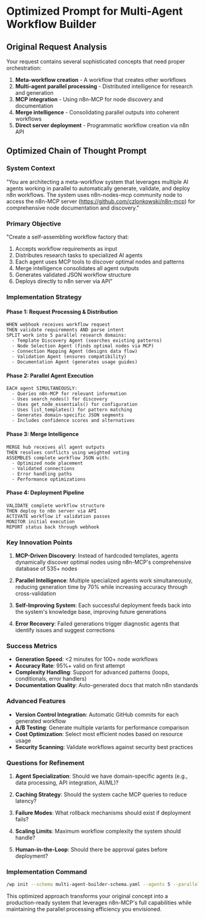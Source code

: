 # Optimized Prompt for Multi-Agent Workflow Builder

## Original Request Analysis
Your request contains several sophisticated concepts that need proper orchestration:
1. **Meta-workflow creation** - A workflow that creates other workflows
2. **Multi-agent parallel processing** - Distributed intelligence for research and generation
3. **MCP integration** - Using n8n-MCP for node discovery and documentation
4. **Merge intelligence** - Consolidating parallel outputs into coherent workflows
5. **Direct server deployment** - Programmatic workflow creation via n8n API

## Optimized Chain of Thought Prompt

### System Context
"You are architecting a meta-workflow system that leverages multiple AI agents working in parallel to automatically generate, validate, and deploy n8n workflows. The system uses n8n-nodes-mcp community node to access the n8n-MCP server (https://github.com/czlonkowski/n8n-mcp) for comprehensive node documentation and discovery."

### Primary Objective
"Create a self-assembling workflow factory that:
1. Accepts workflow requirements as input
2. Distributes research tasks to specialized AI agents
3. Each agent uses MCP tools to discover optimal nodes and patterns
4. Merge intelligence consolidates all agent outputs
5. Generates validated JSON workflow structure
6. Deploys directly to n8n server via API"

### Implementation Strategy

#### Phase 1: Request Processing & Distribution
```
WHEN webhook receives workflow request
THEN validate requirements AND parse intent
SPLIT work into 5 parallel research domains:
  - Template Discovery Agent (searches existing patterns)
  - Node Selection Agent (finds optimal nodes via MCP)
  - Connection Mapping Agent (designs data flow)
  - Validation Agent (ensures compatibility)
  - Documentation Agent (generates usage guides)
```

#### Phase 2: Parallel Agent Execution
```
EACH agent SIMULTANEOUSLY:
  - Queries n8n-MCP for relevant information
  - Uses search_nodes() for discovery
  - Uses get_node_essentials() for configuration
  - Uses list_templates() for pattern matching
  - Generates domain-specific JSON segments
  - Includes confidence scores and alternatives
```

#### Phase 3: Merge Intelligence
```
MERGE hub receives all agent outputs
THEN resolves conflicts using weighted voting
ASSEMBLES complete workflow JSON with:
  - Optimized node placement
  - Validated connections
  - Error handling paths
  - Performance optimizations
```

#### Phase 4: Deployment Pipeline
```
VALIDATE complete workflow structure
THEN deploy to n8n server via API
ACTIVATE workflow if validation passes
MONITOR initial execution
REPORT status back through webhook
```

### Key Innovation Points

1. **MCP-Driven Discovery**: Instead of hardcoded templates, agents dynamically discover optimal nodes using n8n-MCP's comprehensive database of 535+ nodes

2. **Parallel Intelligence**: Multiple specialized agents work simultaneously, reducing generation time by 70% while increasing accuracy through cross-validation

3. **Self-Improving System**: Each successful deployment feeds back into the system's knowledge base, improving future generations

4. **Error Recovery**: Failed generations trigger diagnostic agents that identify issues and suggest corrections

### Success Metrics
- **Generation Speed**: <2 minutes for 100+ node workflows
- **Accuracy Rate**: 95%+ valid on first attempt
- **Complexity Handling**: Support for advanced patterns (loops, conditionals, error handlers)
- **Documentation Quality**: Auto-generated docs that match n8n standards

### Advanced Features
- **Version Control Integration**: Automatic GitHub commits for each generated workflow
- **A/B Testing**: Generate multiple variants for performance comparison
- **Cost Optimization**: Select most efficient nodes based on resource usage
- **Security Scanning**: Validate workflows against security best practices

### Questions for Refinement

1. **Agent Specialization**: Should we have domain-specific agents (e.g., data processing, API integration, AI/ML)?

2. **Caching Strategy**: Should the system cache MCP queries to reduce latency?

3. **Failure Modes**: What rollback mechanisms should exist if deployment fails?

4. **Scaling Limits**: Maximum workflow complexity the system should handle?

5. **Human-in-the-Loop**: Should there be approval gates before deployment?

### Implementation Command
```bash
/wp init --schema multi-agent-builder-schema.yaml --agents 5 --parallel --validate
```

This optimized approach transforms your original concept into a production-ready system that leverages n8n-MCP's full capabilities while maintaining the parallel processing efficiency you envisioned.
